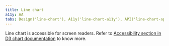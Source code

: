 ```yaml
---
title: Line chart
a11y: AA
tabs: Design('line-chart'), A11y('line-chart-a11y'), API('line-chart-api'), Examples('line-chart-d3-code'), Changelog('d3-chart-changelog')
---
```


Line chart is accessible for screen readers. Refer to [Accessibility section in D3 chart documentation](/data-display/d3-chart/d3-chart-a11y) to know more.
